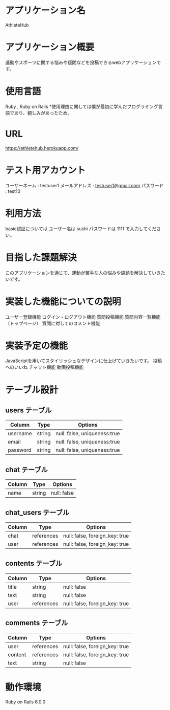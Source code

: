 # アプリケーション名

AthleteHub

# アプリケーション概要

運動やスポーツに関する悩みや疑問などを投稿できるwebアプリケーションです。

# 使用言語

Ruby , Ruby on Rails
*使用理由に関しては僕が最初に学んだプログラミング言語であり、親しみがあったため。

# URL 

https://athletehub.herokuapp.com/

# テスト用アカウント

ユーザーネーム : testuser1
メールアドレス : testuser1@gmail.com
パスワード : test10

# 利用方法

basic認証については
ユーザー名は sushi
パスワードは 1111 で入力してください。

# 目指した課題解決

このアプリケーションを通じて、運動が苦手な人の悩みや課題を解決していきたいです。

# 実装した機能についての説明

ユーザー登録機能
ログイン・ログアウト機能
質問投稿機能
質問内容一覧機能（トップページ）
質問に対してのコメント機能

# 実装予定の機能

JavaScriptを用いてスタイリッシュなデザインに仕上げていきたいです。
投稿へのいいね
チャット機能
動画投稿機能

# テーブル設計

## users テーブル

| Column            | Type   | Options                           |
| ----------------- | ------ | --------------------------------- |
| username          | string | null: false, uniqueness:true      |
| email             | string | null: false, uniqueness:true      |
| password          | string | null: false, uniqueness:true      |

## chat テーブル

| Column | Type   | Options     |
| ------ | ------ | ----------- |
| name   | string | null: false |

## chat_users テーブル

| Column | Type       | Options                        |
| ------ | ---------- | ------------------------------ |
| chat   | references | null: false, foreign_key: true |
| user   | references | null: false, foreign_key: true |

## contents テーブル

| Column  | Type       | Options                        |
| ------- | ---------- | ------------------------------ |
| title   | string     | null: false                    |
| text    | string     | null: false                    |
| user    | references | null: false, foreign_key: true |

## comments テーブル

| Column  | Type       | Options                        |
| ------- | ---------- | ------------------------------ |
| user    | references | null: false, foreign_key: true |
| content | references | null: false, foreign_key: true |
| text    | string     | null: false                    |


# 動作環境

Ruby on Rails 6.0.0
